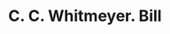 ---
doi: 10.7916/D81K0NWQ
date_other: '1890'
date_other_textual: '1890'
form: printed ephemera
genre:
- Invoices
name:
- C. C. Whitmeyer
object_in_context_url: https://biggert.cul.columbia.edu/items/view/ave_biggert_00688
subject_hierarchical_geographic:
- Kansas City, Missouri, United States
subject_name:
- C. C. Whitmeyer
title: C. C. Whitmeyer. Bill
sort_title: C. C. Whitmeyer. Bill
call_number: ave_biggert_00688
coordinates:
- 39.099722222222226,-94.57833333333333
pid: ave_biggert_00688
identifiers: ave_biggert_00688
canvas_id: ldpd:395960
permalink: "/items/ave_biggert_00688/"
layout: iiif-image-page
---